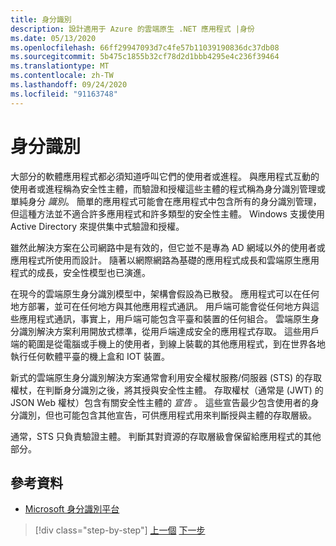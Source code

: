 ```yaml
---
title: 身分識別
description: 設計適用于 Azure 的雲端原生 .NET 應用程式 |身份
ms.date: 05/13/2020
ms.openlocfilehash: 66ff29947093d7c4fe57b11039190836dc37db08
ms.sourcegitcommit: 5b475c1855b32cf78d2d1bbb4295e4c236f39464
ms.translationtype: MT
ms.contentlocale: zh-TW
ms.lasthandoff: 09/24/2020
ms.locfileid: "91163748"
---
```

# <a name="identity"></a>身分識別

大部分的軟體應用程式都必須知道呼叫它們的使用者或進程。 與應用程式互動的使用者或進程稱為安全性主體，而驗證和授權這些主體的程式稱為身分識別管理或單純身分 *識別*。 簡單的應用程式可能會在應用程式中包含所有的身分識別管理，但這種方法並不適合許多應用程式和許多類型的安全性主體。 Windows 支援使用 Active Directory 來提供集中式驗證和授權。

<!-- (insert figure showing Windows AD auth model) -->

雖然此解決方案在公司網路中是有效的，但它並不是專為 AD 網域以外的使用者或應用程式所使用而設計。 隨著以網際網路為基礎的應用程式成長和雲端原生應用程式的成長，安全性模型也已演進。

在現今的雲端原生身分識別模型中，架構會假設為已散發。 應用程式可以在任何地方部署，並可在任何地方與其他應用程式通訊。 用戶端可能會從任何地方與這些應用程式通訊，事實上，用戶端可能包含平臺和裝置的任何組合。 雲端原生身分識別解決方案利用開放式標準，從用戶端達成安全的應用程式存取。 這些用戶端的範圍是從電腦或手機上的使用者，到線上裝載的其他應用程式，到在世界各地執行任何軟體平臺的機上盒和 IOT 裝置。

新式的雲端原生身分識別解決方案通常會利用安全權杖服務/伺服器 (STS) 的存取權杖，在判斷身分識別之後，將其授與安全性主體。 存取權杖（通常是 (JWT) 的 JSON Web 權杖）包含有關安全性主體的 *宣告* 。 這些宣告最少包含使用者的身分識別，但也可能包含其他宣告，可供應用程式用來判斷授與主體的存取層級。

<!-- (insert figure showing basic handshake involving a principal, an STS, and an app) -->

通常，STS 只負責驗證主體。 判斷其對資源的存取層級會保留給應用程式的其他部分。

## <a name="references"></a>參考資料

- [Microsoft 身分識別平台](/azure/active-directory/develop/)

>[!div class="step-by-step"]
>[上一個](azure-monitor.md) 
>[下一步](authentication-authorization.md)
